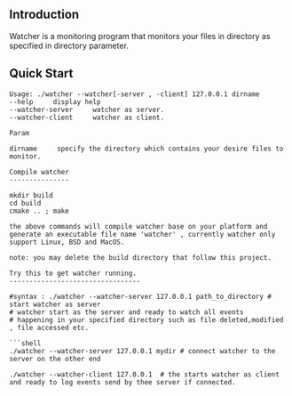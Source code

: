 Introduction
---------------
 Watcher is a monitoring program that monitors your files in directory as specified in directory parameter.

Quick Start
---------------
```shell
Usage: ./watcher --watcher[-server , -client] 127.0.0.1 dirname
--help     display help
--watcher-server     watcher as server.
--watcher-client     watcher as client.

Param

dirname		specify the directory which contains your desire files to monitor.

Compile watcher
---------------

mkdir build
cd build
cmake .. ; make 

the above commands will compile watcher base on your platform and generate an executable file name 'watcher' , currently watcher only support Linux, BSD and MacOS.

note: you may delete the build directory that follow this project.

Try this to get watcher running.
---------------------------------

#syntax : ./watcher --watcher-server 127.0.0.1 path_to_directory # start watcher as server
# watcher start as the server and ready to watch all events
# happening in your specified directory such as file deleted,modified , file accessed etc.

```shell
./watcher --watcher-server 127.0.0.1 mydir # connect watcher to the server on the other end

./watcher --watcher-client 127.0.0.1  # the starts watcher as client and ready to log events send by thee server if connected.


